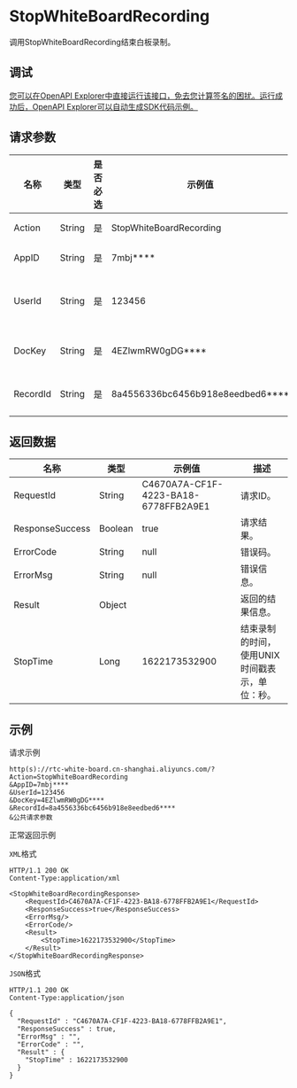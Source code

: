 # StopWhiteBoardRecording

调用StopWhiteBoardRecording结束白板录制。

## 调试

[您可以在OpenAPI Explorer中直接运行该接口，免去您计算签名的困扰。运行成功后，OpenAPI Explorer可以自动生成SDK代码示例。](https://api.aliyun.com/#product=rtc-white-board&api=StopWhiteBoardRecording&type=RPC&version=2020-12-14)

## 请求参数

|名称|类型|是否必选|示例值|描述|
|--|--|----|---|--|
|Action|String|是|StopWhiteBoardRecording|系统规定参数。取值：**StopWhiteBoardRecording**。 |
|AppID|String|是|7mbj\*\*\*\*|白板应用唯一标识符。更多信息，请参见[CreateApp](~~204234~~)。 |
|UserId|String|是|123456|结束白板录制的用户ID（客户业务用户），由1~32位大小写字母、数字、下划线、短划线（-）组成。 |
|DocKey|String|是|4EZlwmRW0gDG\*\*\*\*|白板文档唯一标识符。更多信息，请参见[CreateWhiteBoard](~~204299~~)。 |
|RecordId|String|是|8a4556336bc6456b918e8eedbed6\*\*\*\*|白板录制Session的唯一标识符。更多信息，请参见[StartWhiteBoardRecording](~~253300~~)。 |

## 返回数据

|名称|类型|示例值|描述|
|--|--|---|--|
|RequestId|String|C4670A7A-CF1F-4223-BA18-6778FFB2A9E1|请求ID。 |
|ResponseSuccess|Boolean|true|请求结果。 |
|ErrorCode|String|null|错误码。 |
|ErrorMsg|String|null|错误信息。 |
|Result|Object| |返回的结果信息。 |
|StopTime|Long|1622173532900|结束录制的时间，使用UNIX时间戳表示，单位：秒。 |

## 示例

请求示例

```
http(s)://rtc-white-board.cn-shanghai.aliyuncs.com/?Action=StopWhiteBoardRecording
&AppID=7mbj****
&UserId=123456
&DocKey=4EZlwmRW0gDG****
&RecordId=8a4556336bc6456b918e8eedbed6****
&公共请求参数
```

正常返回示例

`XML`格式

```
HTTP/1.1 200 OK
Content-Type:application/xml

<StopWhiteBoardRecordingResponse>
    <RequestId>C4670A7A-CF1F-4223-BA18-6778FFB2A9E1</RequestId>
    <ResponseSuccess>true</ResponseSuccess>
    <ErrorMsg/>
    <ErrorCode/>
    <Result>
        <StopTime>1622173532900</StopTime>
    </Result>
</StopWhiteBoardRecordingResponse>
```

`JSON`格式

```
HTTP/1.1 200 OK
Content-Type:application/json

{
  "RequestId" : "C4670A7A-CF1F-4223-BA18-6778FFB2A9E1",
  "ResponseSuccess" : true,
  "ErrorMsg" : "",
  "ErrorCode" : "",
  "Result" : {
    "StopTime" : 1622173532900
  }
}
```

